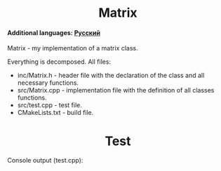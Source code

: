 <h1 align="center">Matrix</h1>
<h4>Additional languages: <a href="https://github.com/AlferovKirill/Study/blob/main/№3%20Shapes/README.RU.md">Русский</a></h4>

<p align="justify">Matrix - my implementation of a matrix class.</p>

<p align="justify">Everything is decomposed. All files:</p>
<ul>
  <li>inc/Matrix.h - header file with the declaration of the class and all necessary functions.</li>
  <li>src/Matrix.cpp - implementation file with the definition of all classes functions.</li>
  <li>src/test.cpp - test file.</li>
  <li>CMakeLists.txt - build file.</li>
</ul>

<h1 align="center">Test</h1>
<p align="justify">Console output (test.cpp):</p>

<p>

</p>

